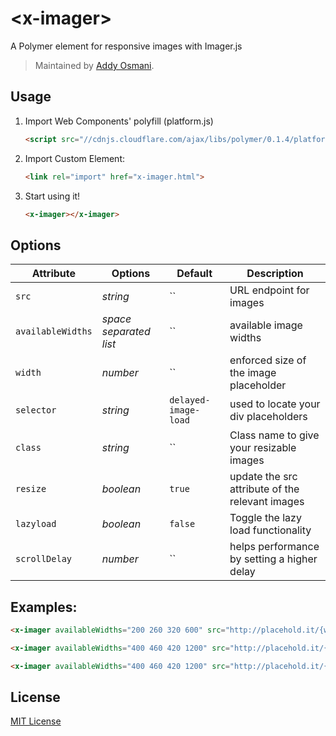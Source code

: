 # &lt;x-imager&gt;

A Polymer element for responsive images with Imager.js

> Maintained by [Addy Osmani](https://github.com/addyosmani).

## Usage

1. Import Web Components' polyfill (platform.js)

    ```html
    <script src="//cdnjs.cloudflare.com/ajax/libs/polymer/0.1.4/platform.js"></script>
    ```

2. Import Custom Element:

    ```html
    <link rel="import" href="x-imager.html">
    ```

3. Start using it!

    ```html
    <x-imager></x-imager>
    ```

## Options

Attribute  | Options                   | Default             | Description
---        | ---                       | ---                 | ---
`src`      | *string*                  | ``                  | URL endpoint for images
`availableWidths`      | *space separated list*                  | ``                  | available image widths
`width`      | *number*                  | ``                  | enforced size of the image placeholder
`selector`      | *string*                  | `delayed-image-load`                  | used to locate your div placeholders
`class`      | *string*                  | ``                  | Class name to give your resizable images
`resize`      | *boolean*                  | `true`                  | update the src attribute of the relevant images
`lazyload`      | *boolean*                  | `false`                  | Toggle the lazy load functionality
`scrollDelay`      | *number*                  | ``                  | helps performance by setting a higher delay


## Examples:

```html
<x-imager availableWidths="200 260 320 600" src="http://placehold.it/{width}" width="340"></x-imager>
```

```html
<x-imager availableWidths="400 460 420 1200" src="http://placehold.it/{width}" width="500" class="img-replace" resize="false" className="imagered"></x-imager>
```

```html
<x-imager availableWidths="400 460 420 1200" src="http://placehold.it/{width}" width="400" class="img-replace" resize="false" className="imagered" scrollDelay="100" lazyload="true"></x-imager>
```

## License

[MIT License](http://opensource.org/licenses/MIT)